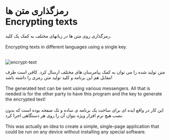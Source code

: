 <h1>
رمزگذاری متن ها
<br>
Encrypting texts 
</h1>

رمزگذاری روی متن ها در زبانهای مختلف به کمک یک کلید.
<br><br>
Encrypting texts in different languages ​​using a single key.
<br><br>

![encrypt-text](https://github.com/user-attachments/assets/ef5945b3-eb32-4e05-8309-060785c2501b)

متن تولید شده را می توان به کمک پیامرسان های مختلف ارسال کرد. کافی است طرف مقابل هم این برنامه و کلید تولید متن رمزی را داشته باشد!
<br><br>
The generated text can be sent using various messengers. All that is needed is for the other party to have this program and the key to generate the encrypted text!
<br><br>
این کار در واقع ایده ای برای ساخت یک برنامه ی ساده و تک صفحه بوده است که بدون نصب هیچ نرم افزار ویژه بتوان آن را روی هر دستگاهی اجرا کرد.
<br><br>
This was actually an idea to create a simple, single-page application that could be run on any device without installing any special software.
